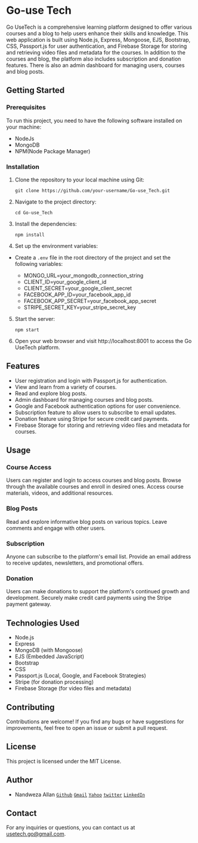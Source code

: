 # Go-use Tech

Go UseTech is a comprehensive learning platform designed to offer various courses and a blog to help users enhance their skills and knowledge. This web application is built using Node.js, Express, Mongoose, EJS, Bootstrap, CSS, Passport.js for user authentication, and Firebase Storage for storing and retrieving video files and metadata for the courses. In addition to the courses and blog, the platform also includes subscription and donation features. There is also an admin dashboard for managing users, courses and blog posts.

## Getting Started

### Prerequisites

To run this project, you need to have the following software installed on your machine:

+ NodeJs
+ MongoDB
+ NPM(Node Package Manager)

### Installation

1. Clone the repository to your local machine using Git:

    `git clone https://github.com/your-username/Go-use_Tech.git`

2. Navigate to the project directory:

    `cd Go-use_Tech`

3. Install the dependencies:

    `npm install`

4. Set up the environment variables:

+ Create a `.env` file in the root directory of the project and set the following variables:

    + MONGO_URL=your_mongodb_connection_string
    + CLIENT_ID=your_google_client_id
    + CLIENT_SECRET=your_google_client_secret
    + FACEBOOK_APP_ID=your_facebook_app_id
    + FACEBOOK_APP_SECRET=your_facebook_app_secret
    + STRIPE_SECRET_KEY=your_stripe_secret_key

5. Start the server:

    `npm start`

6. Open your web browser and visit http://localhost:8001 to access the Go UseTech platform.

## Features

+ User registration and login with Passport.js for authentication.
+ View and learn from a variety of courses.
+ Read and explore blog posts.
+ Admin dashboard for managing courses and blog posts.
+ Google and Facebook authentication options for user convenience.
+ Subscription feature to allow users to subscribe to email updates.
+ Donation feature using Stripe for secure credit card payments.
+ Firebase Storage for storing and retrieving video files and metadata for courses.

## Usage

### Course Access

Users can register and login to access courses and blog posts.
Browse through the available courses and enroll in desired ones.
Access course materials, videos, and additional resources.

### Blog Posts

Read and explore informative blog posts on various topics.
Leave comments and engage with other users.

### Subscription

Anyone can subscribe to the platform's email list.
Provide an email address to receive updates, newsletters, and promotional offers.

### Donation

Users can make donations to support the platform's continued growth and development.
Securely make credit card payments using the Stripe payment gateway.

## Technologies Used

+ Node.js
+ Express
+ MongoDB (with Mongoose)
+ EJS (Embedded JavaScript)
+ Bootstrap
+ CSS
+ Passport.js (Local, Google, and Facebook Strategies)
+ Stripe (for donation processing)
+ Firebase Storage (for video files and metadata)

## Contributing

Contributions are welcome! If you find any bugs or have suggestions for improvements, feel free to open an issue or submit a pull request.

## License

This project is licensed under the MIT License.

## Author

+ Nandweza Allan [`Github`](https://github.com/nandweza) [`Gmail`](allannandweza@gmail.com) [`Yahoo`](nandwezaallan@yahoo.com) [`twitter`](https://twitter.com/allannandweza) [`LinkedIn`](http://www.linkedin.com/in/nandweza-allan-054a21218)

## Contact

For any inquiries or questions, you can contact us at usetech.go@gmail.com.
